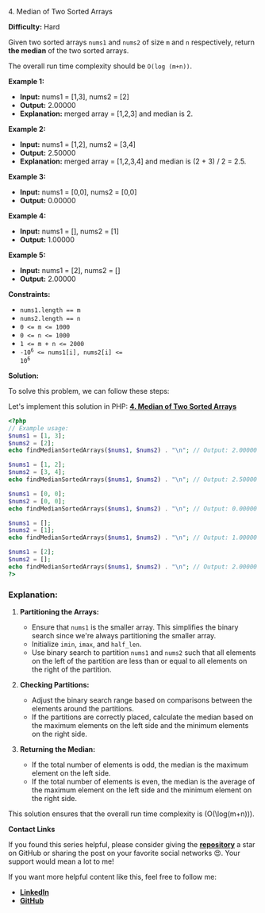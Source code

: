 4\. Median of Two Sorted Arrays

**Difficulty:** Hard

Given two sorted arrays `nums1` and `nums2` of size `m` and `n` respectively, return **the median** of the two sorted arrays.

The overall run time complexity should be `O(log (m+n))`.

**Example 1:**

- **Input:** nums1 = [1,3], nums2 = [2]
- **Output:** 2.00000
- **Explanation:** merged array = [1,2,3] and median is 2.

**Example 2:**

- **Input:** nums1 = [1,2], nums2 = [3,4]
- **Output:** 2.50000
- **Explanation:** merged array = [1,2,3,4] and median is (2 + 3) / 2 = 2.5.

**Example 3:**

- **Input:** nums1 = [0,0], nums2 = [0,0]
- **Output:** 0.00000

**Example 4:**

- **Input:** nums1 = [], nums2 = [1]
- **Output:** 1.00000

**Example 5:**

- **Input:** nums1 = [2], nums2 = []
- **Output:** 2.00000

**Constraints:**

*   `nums1.length == m`
*   `nums2.length == n`
*   `0 <= m <= 1000`
*   `0 <= n <= 1000`
*   `1 <= m + n <= 2000`
*   <code>-10<sup>6</sup> <= nums1[i], nums2[i] <= 10<sup>6</sup></code>

**Solution:**


To solve this problem, we can follow these steps:

Let's implement this solution in PHP: **[4. Median of Two Sorted Arrays](https://github.com/mah-shamim/leet-code-in-php/tree/main/algorithms/000004-median-of-two-sorted-arrays/solution.php)**

```php
<?php
// Example usage:
$nums1 = [1, 3];
$nums2 = [2];
echo findMedianSortedArrays($nums1, $nums2) . "\n"; // Output: 2.00000

$nums1 = [1, 2];
$nums2 = [3, 4];
echo findMedianSortedArrays($nums1, $nums2) . "\n"; // Output: 2.50000

$nums1 = [0, 0];
$nums2 = [0, 0];
echo findMedianSortedArrays($nums1, $nums2) . "\n"; // Output: 0.00000

$nums1 = [];
$nums2 = [1];
echo findMedianSortedArrays($nums1, $nums2) . "\n"; // Output: 1.00000

$nums1 = [2];
$nums2 = [];
echo findMedianSortedArrays($nums1, $nums2) . "\n"; // Output: 2.00000
?>
```

### Explanation:

1. **Partitioning the Arrays:**
   - Ensure that `nums1` is the smaller array. This simplifies the binary search since we're always partitioning the smaller array.
   - Initialize `imin`, `imax`, and `half_len`.
   - Use binary search to partition `nums1` and `nums2` such that all elements on the left of the partition are less than or equal to all elements on the right of the partition.

2. **Checking Partitions:**
   - Adjust the binary search range based on comparisons between the elements around the partitions.
   - If the partitions are correctly placed, calculate the median based on the maximum elements on the left side and the minimum elements on the right side.

3. **Returning the Median:**
   - If the total number of elements is odd, the median is the maximum element on the left side.
   - If the total number of elements is even, the median is the average of the maximum element on the left side and the minimum element on the right side.

This solution ensures that the overall run time complexity is \(O(\log(m+n))\).

**Contact Links**

If you found this series helpful, please consider giving the **[repository](https://github.com/mah-shamim/leet-code-in-php)** a star on GitHub or sharing the post on your favorite social networks 😍. Your support would mean a lot to me!

If you want more helpful content like this, feel free to follow me:

- **[LinkedIn](https://www.linkedin.com/in/arifulhaque/)**
- **[GitHub](https://github.com/mah-shamim)**
